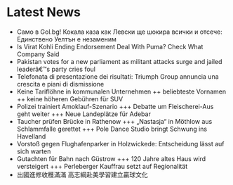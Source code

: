 # Latest News
-  Само в Gol.bg! Кокала каза как Левски ще шокира всички и отсече: Единствено Уелтън е незаменим
-  Is Virat Kohli Ending Endorsement Deal With Puma? Check What Company Said
-  Pakistan votes for a new parliament as militant attacks surge and jailed leaderâ€™s party cries foul
-  Telefonata di presentazione dei risultati: Triumph Group annuncia una crescita e piani di dismissione
-  Keine Tariflöhne in kommunalen Unternehmen ++ beliebteste Vornamen ++ keine höheren Gebühren für SUV
-  Polizei trainiert Amoklauf-Szenario +++ Debatte um Fleischerei-Aus geht weiter +++ Neue Landeplätze für Adebar
-  Taucher prüfen Brücke in Rathenow +++ „Nastasja“ in Möthlow aus Schlammfalle gerettet +++ Pole Dance Studio bringt Schwung ins Havelland
-  Vorstoß gegen Flughafenparker in Holzwickede: Entscheidung lässt auf sich warten
-  Gutachten für Bahn nach Güstrow +++ 120 Jahre altes Haus wird versteigert +++ Perleberger Kauffrau setzt auf Regionalität
-  出國進修收穫滿滿 高志綱赴美學習建立贏球文化
